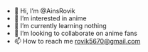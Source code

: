 - 👋 Hi, I’m @AinsRovik
- 👀 I’m interested in anime
- 🌱 I’m currently learning nothing
- 💞️ I’m looking to collaborate on anime fans
- 📫 How to reach me rovik5670@gmail.com

<!---
AinsRovik/AinsRovik is a ✨ special ✨ repository because its `README.md` (this file) appears on your GitHub profile.
You can click the Preview link to take a look at your changes.
--->
